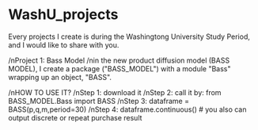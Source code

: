# WashU_projects
Every projects I create is during the Washingtong University Study Period, and I would like to share with you.

/nProject 1: Bass Model
/nin the new product diffusion model (BASS MODEL), I create a package ("BASS_MODEL") with a module "Bass" wrapping up an object, "BASS". 

/nHOW TO USE IT?
/nStep 1: download it
/nStep 2: call it by: from BASS_MODEL.Bass import BASS
/nStep 3: dataframe = BASS(p,q,m,period=30)
/nStep 4: dataframe.continuous() # you also can output discrete or repeat purchase result











